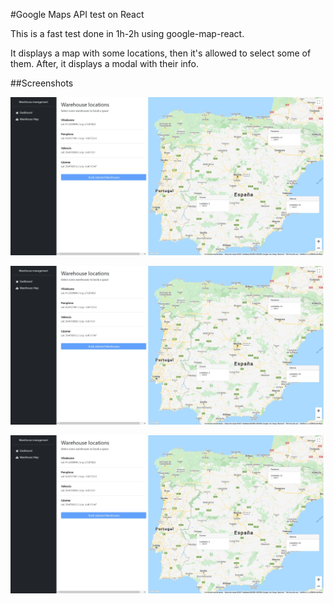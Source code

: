 #Google Maps API test on React

This is a fast test done in 1h-2h using google-map-react.

It displays a map with some locations, then it's allowed to select some of them. After, it displays a modal with their info.

##Screenshots

![Step1](./screenshots/img1.jpeg)

![Step2](./screenshots/img1.jpeg)

![Step3](./screenshots/img1.jpeg)
